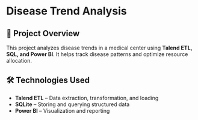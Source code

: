 # Disease Trend Analysis

## 📌 Project Overview
This project analyzes disease trends in a medical center using **Talend ETL, SQL, and Power BI**. It helps track disease patterns and optimize resource allocation.

## 🛠️ Technologies Used
- **Talend ETL** – Data extraction, transformation, and loading  
- **SQLite** – Storing and querying structured data  
- **Power BI** – Visualization and reporting  

